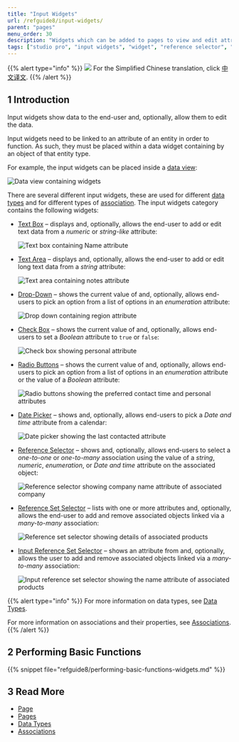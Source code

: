 ```yaml
---
title: "Input Widgets"
url: /refguide8/input-widgets/
parent: "pages"
menu_order: 30
description: "Widgets which can be added to pages to view and edit attributes of objects."
tags: ["studio pro", "input widgets", "widget", "reference selector", "reference set", "association", "edit", "data input"]
---
```


{{% alert type="info" %}}
<img src="attachments/chinese-translation/china.png" style="display: inline-block; margin: 0" /> For the Simplified Chinese translation, click [中文译文](https://cdn.mendix.tencent-cloud.com/documentation/refguide8/input-widgets.pdf).
{{% /alert %}}

## 1 Introduction

Input widgets show data to the end-user and, optionally, allow them to edit the data.

Input widgets need to be linked to an attribute of an entity in order to function. As such, they must be placed within a data widget containing by an object of that entity type.

For example, the input widgets can be placed inside a [data view](/refguide8/data-view/):

![Data view containing widgets](/attachments/refguide8/modeling/pages/input-widgets/data-view.png)

There are several different input widgets, these are used for different [data types](/refguide8/data-types/) and for different types of [association](/refguide8/associations/). The input widgets category contains the following widgets:

*   [Text Box](/refguide8/text-box/) – displays and, optionally, allows the end-user to add or edit text data from a *numeric* or *string-like* attribute:

    ![Text box containing Name attribute](/attachments/refguide8/modeling/pages/input-widgets/text-box.png)

*   [Text Area](/refguide8/text-area/) – displays and, optionally, allows the end-user to add or edit long text data from a *string* attribute:

    ![Text area containing notes attribute](/attachments/refguide8/modeling/pages/input-widgets/text-area.png)

*   [Drop-Down](/refguide8/drop-down/) – shows the current value of and, optionally, allows end-users to pick an option from a list of options in an *enumeration* attribute:

    ![Drop down containing region attribute](/attachments/refguide8/modeling/pages/input-widgets/drop-down.png)

*   [Check Box](/refguide8/check-box/) – shows the current value of and, optionally, allows end-users to set a *Boolean* attribute to `true` or `false`:

    ![Check box showing personal attribute](/attachments/refguide8/modeling/pages/input-widgets/check-box.png)

*   [Radio Buttons](/refguide8/radio-buttons/) – shows the current value of and, optionally, allows end-users to pick an option from a list of options in an *enumeration* attribute or the value of a *Boolean* attribute:

    ![Radio buttons showing the preferred contact time and personal attributes](/attachments/refguide8/modeling/pages/input-widgets/radio-buttons.png)

*   [Date Picker](/refguide8/date-picker/) – shows and, optionally, allows end-users to pick a *Date and time* attribute from a calendar:

    ![Date picker showing the last contacted attribute](/attachments/refguide8/modeling/pages/input-widgets/date-picker.png)

*   [Reference Selector](/refguide8/reference-selector/) – shows and, optionally, allows end-users to select a *one-to-one* or *one-to-many* association using the value of a *string*, *numeric*, *enumeration*, or *Date and time* attribute on the associated object:

    ![Reference selector showing company name attribute of associated company](/attachments/refguide8/modeling/pages/input-widgets/reference-selector.png)

*   [Reference Set Selector](/refguide8/reference-set-selector/) –  lists with one or more attributes and, optionally, allows the end-user to add and remove associated objects linked via a *many-to-many* association:

    ![Reference set selector showing details of associated products](/attachments/refguide8/modeling/pages/input-widgets/reference-set-selector.png)

*   [Input Reference Set Selector](/refguide8/input-reference-set-selector/) – shows an attribute from and, optionally, allows the user to add and remove associated objects linked via a *many-to-many* association:

    ![Input reference set selector showing the name attribute of associated products](/attachments/refguide8/modeling/pages/input-widgets/input-reference-set-selector.png)

{{% alert type="info" %}}
For more information on data types, see [Data Types](/refguide8/data-types/).

For more information on associations and their properties, see [Associations](/refguide8/associations/).
{{% /alert %}}

## 2 Performing Basic Functions

{{% snippet file="refguide8/performing-basic-functions-widgets.md" %}}

## 3 Read More

* [Page](/refguide8/page/)
* [Pages](/refguide8/pages/)
* [Data Types](/refguide8/data-types/)
* [Associations](/refguide8/associations/)
  